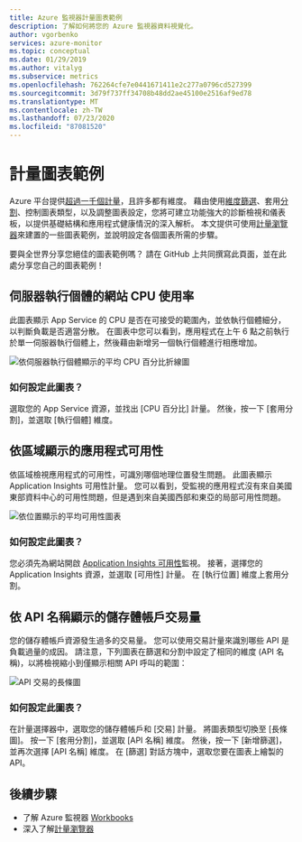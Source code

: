 ```yaml
---
title: Azure 監視器計量圖表範例
description: 了解如何將您的 Azure 監視器資料視覺化。
author: vgorbenko
services: azure-monitor
ms.topic: conceptual
ms.date: 01/29/2019
ms.author: vitalyg
ms.subservice: metrics
ms.openlocfilehash: 762264cfe7e0441671411e2c277a0796cd527399
ms.sourcegitcommit: 3d79f737ff34708b48dd2ae45100e2516af9ed78
ms.translationtype: MT
ms.contentlocale: zh-TW
ms.lasthandoff: 07/23/2020
ms.locfileid: "87081520"
---
```

# <a name="metric-chart-examples"></a>計量圖表範例 

Azure 平台提供[超過一千個計量](./metrics-supported.md)，且許多都有維度。 藉由使用[維度篩選](./metrics-charts.md)、套用[分割](./metrics-charts.md)、控制圖表類型，以及調整圖表設定，您將可建立功能強大的診斷檢視和儀表板，以提供基礎結構和應用程式健康情況的深入解析。 本文提供可使用[計量瀏覽器](./metrics-charts.md)來建置的一些圖表範例，並說明設定各個圖表所需的步驟。

要與全世界分享您絕佳的圖表範例嗎？ 請在 GitHub 上共同撰寫此頁面，並在此處分享您自己的圖表範例！

## <a name="website-cpu-utilization-by-server-instances"></a>伺服器執行個體的網站 CPU 使用率

此圖表顯示 App Service 的 CPU 是否在可接受的範圍內，並依執行個體細分，以判斷負載是否適當分散。 在圖表中您可以看到，應用程式在上午 6 點之前執行於單一伺服器執行個體上，然後藉由新增另一個執行個體進行相應增加。

![依伺服器執行個體顯示的平均 CPU 百分比折線圖](./media/metric-chart-samples/cpu-by-instance.png)

### <a name="how-to-configure-this-chart"></a>如何設定此圖表？

選取您的 App Service 資源，並找出 [CPU 百分比] 計量。 然後，按一下 [套用分割]，並選取 [執行個體] 維度。

## <a name="application-availability-by-region"></a>依區域顯示的應用程式可用性

依區域檢視應用程式的可用性，可識別哪個地理位置發生問題。 此圖表顯示 Application Insights 可用性計量。 您可以看到，受監視的應用程式沒有來自美國東部資料中心的可用性問題，但是遇到來自美國西部和東亞的局部可用性問題。

![依位置顯示的平均可用性圖表](./media/metric-chart-samples/availability-run-location.png)

### <a name="how-to-configure-this-chart"></a>如何設定此圖表？

您必須先為網站開啟 [Application Insights 可用性](../app/monitor-web-app-availability.md)監視。 接著，選擇您的 Application Insights 資源，並選取 [可用性] 計量。 在 [執行位置] 維度上套用分割。

## <a name="volume-of-storage-account-transactions-by-api-name"></a>依 API 名稱顯示的儲存體帳戶交易量

您的儲存體帳戶資源發生過多的交易量。 您可以使用交易計量來識別哪些 API 是負載過量的成因。 請注意，下列圖表在篩選和分割中設定了相同的維度 (API 名稱)，以將檢視縮小到僅顯示相關 API 呼叫的範圍：

![API 交易的長條圖](./media/metric-chart-samples/transactions-by-api.png)

### <a name="how-to-configure-this-chart"></a>如何設定此圖表？

在計量選擇器中，選取您的儲存體帳戶和 [交易] 計量。 將圖表類型切換至 [長條圖]。 按一下 [套用分割]，並選取 [API 名稱] 維度。 然後，按一下 [新增篩選]，並再次選擇 [API 名稱] 維度。 在 [篩選] 對話方塊中，選取您要在圖表上繪製的 API。

## <a name="next-steps"></a>後續步驟

* 了解 Azure 監視器 [Workbooks](../../azure-monitor/platform/workbooks-overview.md)
* 深入了解[計量瀏覽器](metrics-charts.md)
